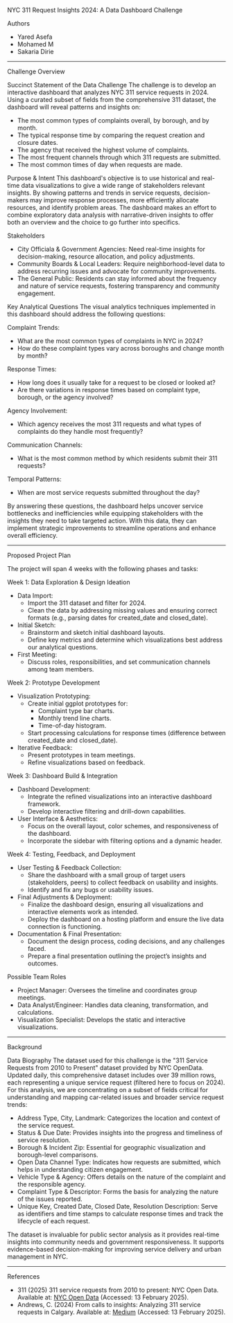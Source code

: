  NYC 311 Request Insights 2024: A Data Dashboard Challenge

Authors
- Yared Asefa  
- Mohamed M  
- Sakaria Dirie  

---

Challenge Overview

Succinct Statement of the Data Challenge
The challenge is to develop an interactive dashboard that analyzes NYC 311 service requests in 2024. Using a curated subset of fields from the comprehensive 311 dataset, the dashboard will reveal patterns and insights on:

- The most common types of complaints overall, by borough, and by month.
- The typical response time by comparing the request creation and closure dates.
- The agency that received the highest volume of complaints.
- The most frequent channels through which 311 requests are submitted.
- The most common times of day when requests are made.

Purpose & Intent
This dashboard's objective is to use historical and real-time data visualizations to give a wide range of stakeholders relevant insights. By showing patterns and trends in service requests, decision-makers may improve response processes, more efficiently allocate resources, and identify problem areas. The dashboard makes an effort to combine exploratory data analysis with narrative-driven insights to offer both an overview and the choice to go further into specifics.

Stakeholders
- City Officiala & Government Agencies: Need real-time insights for decision-making, resource allocation, and policy adjustments.
- Community Boards & Local Leaders: Require neighborhood-level data to address recurring issues and advocate for community improvements.
- The General Public: Residents can stay informed about the frequency and nature of service requests, fostering transparency and community engagement.

Key Analytical Questions
The visual analytics techniques implemented in this dashboard should address the following questions:

 Complaint Trends:
- What are the most common types of complaints in NYC in 2024?
- How do these complaint types vary across boroughs and change month by month?

 Response Times:
- How long does it usually take for a request to be closed or looked at?
- Are there variations in response times based on complaint type, borough, or the agency involved?

 Agency Involvement:
- Which agency receives the most 311 requests and what types of complaints do they handle most frequently?

 Communication Channels:
- What is the most common method by which residents submit their 311 requests?

 Temporal Patterns:
- When are most service requests submitted throughout the day?

By answering these questions, the dashboard helps uncover service bottlenecks and inefficiencies while equipping stakeholders with the insights they need to take targeted action. With this data, they can implement strategic improvements to streamline operations and enhance overall efficiency.

---

 Proposed Project Plan

The project will span 4 weeks with the following phases and tasks:

 Week 1: Data Exploration & Design Ideation
- Data Import:
  - Import the 311 dataset and filter for 2024.
  - Clean the data by addressing missing values and ensuring correct formats (e.g., parsing dates for created_date and closed_date).
- Initial Sketch:
  - Brainstorm and sketch initial dashboard layouts.
  - Define key metrics and determine which visualizations best address our analytical questions.
- First Meeting:
  - Discuss roles, responsibilities, and set communication channels among team members.

 Week 2: Prototype Development
- Visualization Prototyping:
  - Create initial ggplot prototypes for:
    - Complaint type bar charts.
    - Monthly trend line charts.
    - Time-of-day histogram.
  - Start processing calculations for response times (difference between created_date and closed_date).
- Iterative Feedback:
  - Present prototypes in team meetings.
  - Refine visualizations based on feedback.

 Week 3: Dashboard Build & Integration
- Dashboard Development:
  - Integrate the refined visualizations into an interactive dashboard framework.
  - Develop interactive filtering and drill-down capabilities.
- User Interface & Aesthetics:
  - Focus on the overall layout, color schemes, and responsiveness of the dashboard.
  - Incorporate the sidebar with filtering options and a dynamic header.

 Week 4: Testing, Feedback, and Deployment
- User Testing & Feedback Collection:
  - Share the dashboard with a small group of target users (stakeholders, peers) to collect feedback on usability and insights.
  - Identify and fix any bugs or usability issues.
- Final Adjustments & Deployment:
  - Finalize the dashboard design, ensuring all visualizations and interactive elements work as intended.
  - Deploy the dashboard on a hosting platform and ensure the live data connection is functioning.
- Documentation & Final Presentation:
  - Document the design process, coding decisions, and any challenges faced.
  - Prepare a final presentation outlining the project’s insights and outcomes.

 Possible Team Roles
- Project Manager: Oversees the timeline and coordinates group meetings.
- Data Analyst/Engineer: Handles data cleaning, transformation, and calculations.
- Visualization Specialist: Develops the static and interactive visualizations.

---

 Background

 Data Biography
The dataset used for this challenge is the "311 Service Requests from 2010 to Present" dataset provided by NYC OpenData. Updated daily, this comprehensive dataset includes over 39 million rows, each representing a unique service request (filtered here to focus on 2024). For this analysis, we are concentrating on a subset of fields critical for understanding and mapping car-related issues and broader service request trends:

- Address Type, City, Landmark: Categorizes the location and context of the service request.
- Status & Due Date: Provides insights into the progress and timeliness of service resolution.
- Borough & Incident Zip: Essential for geographic visualization and borough-level comparisons.
- Open Data Channel Type: Indicates how requests are submitted, which helps in understanding citizen engagement.
- Vehicle Type & Agency: Offers details on the nature of the complaint and the responsible agency.
- Complaint Type & Descriptor: Forms the basis for analyzing the nature of the issues reported.
- Unique Key, Created Date, Closed Date, Resolution Description: Serve as identifiers and time stamps to calculate response times and track the lifecycle of each request.

The dataset is invaluable for public sector analysis as it provides real-time insights into community needs and government responsiveness. It supports evidence-based decision-making for improving service delivery and urban management in NYC.

---

 References

- 311 (2025) 311 service requests from 2010 to present: NYC Open Data. Available at: [NYC Open Data](https://data.cityofnewyork.us/Social-Services/311-Service-Requests-from-2010-to-Present/erm2-nwe9) (Accessed: 13 February 2025).  
- Andrews, C. (2024) From calls to insights: Analyzing 311 service requests in Calgary. Available at: [Medium](https://medium.com/@carolyn.A13/from-calls-to-insights-analyzing-311-service-requests-in-calgary-bc24d917d5c9) (Accessed: 13 February 2025).

